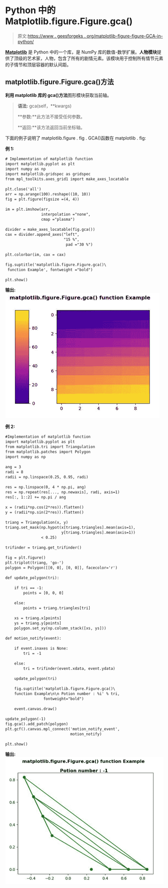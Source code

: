 # Python 中的 Matplotlib.figure.Figure.gca()

> 原文:[https://www . geesforgeks . org/matplotlib-figure-figure-GCA-in-python/](https://www.geeksforgeeks.org/matplotlib-figure-figure-gca-in-python/)

**[Matplotlib](https://www.geeksforgeeks.org/python-introduction-matplotlib/)** 是 Python 中的一个库，是 NumPy 库的数值-数学扩展。**人物模块**提供了顶级的艺术家，人物，包含了所有的剧情元素。该模块用于控制所有情节元素的子情节和顶层容器的默认间距。

## matplotlib.figure.Figure.gca()方法

**利用 matplotlib 库的 gca()方法**图形模块获取当前轴。

> **语法:** gca(self，**kwargs)
> 
> **参数:**此方法不接受任何参数。
> 
> **返回:**该方法返回当前坐标轴。

下面的例子说明了 matplotlib.figure . fig . GCA()函数在 matplotlib . fig:

**例 1:**

```
# Implementation of matplotlib function
import matplotlib.pyplot as plt
import numpy as np
import matplotlib.gridspec as gridspec
from mpl_toolkits.axes_grid1 import make_axes_locatable

plt.close('all')
arr = np.arange(100).reshape((10, 10))
fig = plt.figure(figsize =(4, 4))

im = plt.imshow(arr,
                interpolation ="none",
                cmap ="plasma")

divider = make_axes_locatable(fig.gca())
cax = divider.append_axes("left",
                          "15 %", 
                           pad ="30 %")

plt.colorbar(im, cax = cax)

fig.suptitle('matplotlib.figure.Figure.gca()\
 function Example', fontweight ="bold") 

plt.show()
```

**输出:**
![](img/60ddd775ba2e29d93807626fe0bfd3da.png)

**例 2:**

```
#Implementation of matplotlib function
import matplotlib.pyplot as plt
from matplotlib.tri import Triangulation
from matplotlib.patches import Polygon
import numpy as np

ang = 3
radi = 8
radii = np.linspace(0.25, 0.95, radi)

res = np.linspace(0, 4 * np.pi, ang)
res = np.repeat(res[..., np.newaxis], radi, axis=1)
res[:, 1::2] += np.pi / ang

x = (radii*np.cos(2*res)).flatten()
y = (radii*np.sin(2*res)).flatten()

triang = Triangulation(x, y)
triang.set_mask(np.hypot(x[triang.triangles].mean(axis=1),
                         y[triang.triangles].mean(axis=1))
                < 0.25)

trifinder = triang.get_trifinder()

fig = plt.figure()
plt.triplot(triang, 'go-')
polygon = Polygon([[0, 0], [0, 0]], facecolor='r')

def update_polygon(tri):

    if tri == -1:
        points = [0, 0, 0]

    else:
        points = triang.triangles[tri]

    xs = triang.x[points]
    ys = triang.y[points]
    polygon.set_xy(np.column_stack([xs, ys]))

def motion_notify(event):

    if event.inaxes is None:
        tri = -1

    else:
        tri = trifinder(event.xdata, event.ydata)

    update_polygon(tri)

    fig.suptitle('matplotlib.figure.Figure.gca()\
    function Example\n\n Potion number : %i' % tri,
                 fontweight="bold")

    event.canvas.draw()

update_polygon(-1)
fig.gca().add_patch(polygon)
plt.gcf().canvas.mpl_connect('motion_notify_event',
                             motion_notify)

plt.show()
```

**输出:**
![](img/05bbaaa5c59f6e86bfef68ea96df8590.png)